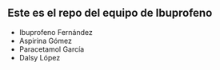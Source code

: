 ## Este es el repo del equipo de Ibuprofeno

* Ibuprofeno Fernández
* Aspirina Gómez
* Paracetamol García
* Dalsy López

